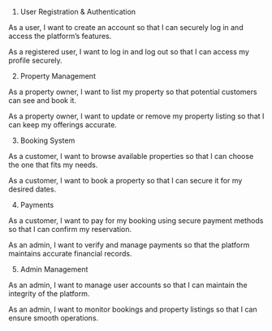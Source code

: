 1. User Registration & Authentication

As a user, I want to create an account so that I can securely log in and access the platform’s features.

As a registered user, I want to log in and log out so that I can access my profile securely.

2. Property Management

As a property owner, I want to list my property so that potential customers can see and book it.

As a property owner, I want to update or remove my property listing so that I can keep my offerings accurate.

3. Booking System

As a customer, I want to browse available properties so that I can choose the one that fits my needs.

As a customer, I want to book a property so that I can secure it for my desired dates.

4. Payments

As a customer, I want to pay for my booking using secure payment methods so that I can confirm my reservation.

As an admin, I want to verify and manage payments so that the platform maintains accurate financial records.

5. Admin Management

As an admin, I want to manage user accounts so that I can maintain the integrity of the platform.

As an admin, I want to monitor bookings and property listings so that I can ensure smooth operations.
